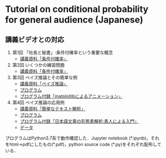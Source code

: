 # Tutorial on conditional probability for general audience (Japanese)

## 講義ビデオとの対応

1. 第1回 「社長と秘書」:条件付確率という重要な概念
   - [講義資料「条件付確率」](./01_cond_prob/cond_prob.pdf)
2. 第2回 いくつかの練習問題
   - [講義資料「条件付確率」](./01_cond_prob/cond_prob.pdf)
3. 第3回 ベイズ推論とその簡単な例
   - [講義資料「ベイズ推論」](./02_bayes_infer/bayes_infer.pdf)
   - [プログラム](./02_bayes_infer/prog_bayes_infer.ipynb)
   - [プログラム付録「matplotlibによるアニメーション」](./02_bayes_infer/howto_matplotlib_animation.ipynb)
4. 第4回 ベイズ推論の応用例
   - [講義資料「簡単なテキスト解析」](./03_naive_bayes/naive_bayes.pdf)
   - [プログラム](./03_naive_bayes/prog_naive_bayes.ipynb)
   - [プログラム付録「日本語文章の形態素解析:素人による入門」](./03_naive_bayes/howto_text-analysis_mecab.ipynb)
   - [データ](./03_naive_bayes/data)

プログラムはPython3.7系で動作確認した．Jupyter notebook (\*.ipynb)，それをhtml→pdfにしたもの(*.pdf)，python source code (\*.py)をそれぞれ配布している．




